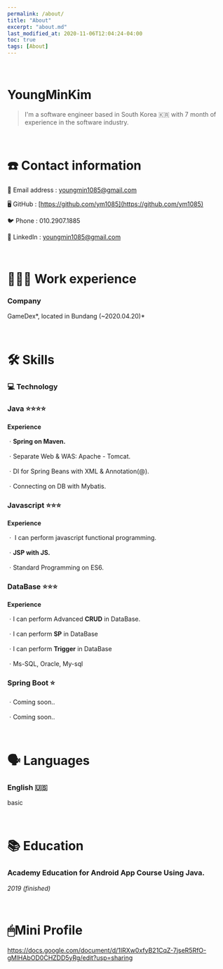 ```yaml
---
permalink: /about/
title: "About"
excerpt: "about.md"
last_modified_at: 2020-11-06T12:04:24-04:00
toc: true
tags: [About]
---
```


</br>

# YoungMinKim

> I'm a software engineer based in South Korea 🇰🇷 
> with 7 month of experience in the software industry.

</br>

# ☎️ Contact information
📧 Email address : youngmin1085@gmail.com

🖥 GitHub : [https://github.com/ym1085](https://github.com/ym1085)

🐦 Phone : 010.2907.1885 

🔗 LinkedIn : [](https://www.linkedin.com/feed/)[youngmin1085@gmail.com](https://www.linkedin.com/in/youngmin-kim-1a245019a) 

</br>

# **👩🏻‍💻** Work experience

### Company

GameDex*, located in Bundang (~2020.04.20)*

</br>

# 🛠 Skills

### 💻 Technology

### Java ⭐️⭐️⭐️⭐️

**Experience**

ㆍ**Spring on Maven.**

ㆍSeparate Web & WAS: Apache - Tomcat.

ㆍDI for Spring Beans with XML & Annotation(@).

ㆍConnecting on DB with Mybatis.

### Javascript ⭐️⭐️⭐️

**Experience**

ㆍ I can perform javascript functional programming.

ㆍ**JSP with JS.**

ㆍStandard Programming on ES6.

### DataBase ⭐️⭐️⭐️

**Experience**

ㆍI can perform Advanced **CRUD** in DataBase.

ㆍI can perform **SP** in DataBase

ㆍI can perform **Trigger** in DataBase

ㆍMs-SQL, Oracle, My-sql 

### Spring Boot ⭐️

ㆍComing soon..

ㆍComing soon..

</br>

# 🗣 Languages

### English 🇺🇸

basic

</br>

# 📚 Education

### Academy Education for Android App Course Using Java.

*2019 (finished)*

</br>

# 🖱Mini Profile

https://docs.google.com/document/d/1IRXw0xfyB21CqZ-7jseR5RfO-gMlHAbOD0CHZDD5yRg/edit?usp=sharing
